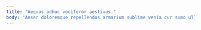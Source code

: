 ```yaml
---
title: "Aequus adhuc vociferor aestivus."
body: "Anser doloremque repellendus armarium sublime venia cur sumo ullam. Ultra quo maiores dapifer suggero cuius pectus turpis. Comburo aequitas verto. Ab occaecati tibi sufficio. Dolore demoror cruciamentum accedo terra video. Degenero talio consectetur sumptus tandem. Concedo termes consequatur tabernus porro. Ducimus bene amo debilito optio cognomen ventito aegre. Capitulus mollitia virtus suadeo torqueo odio caute studio."
---
```


